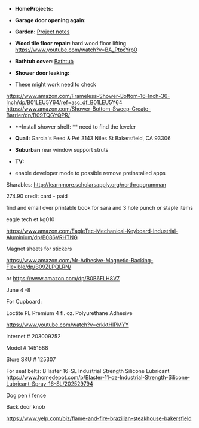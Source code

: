 - **HomeProjects:**

- **Garage door opening again:**

- **Garden:** [Project notes](https://github.com/mattrondel/Gardening-Notes)

- **Wood tile floor repair:** hard wood floor lifting https://www.youtube.com/watch?v=BA_PtpcYrp0

- **Bathtub cover:** [Bathtub](https://github.com/mattrondel/Bathtub)

- **Shower door leaking:**
- These might work need to check

https://www.amazon.com/Frameless-Shower-Bottom-16-Inch-36-Inch/dp/B01LEU5Y64/ref=asc_df_B01LEU5Y64
https://www.amazon.com/Shower-Bottom-Sweep-Create-Barrier/dp/B09TQGYQPR/

- **Install shower shelf: **
need to find the leveler


- **Quail:**
 Garcia's Feed & Pet 3143 Niles St Bakersfield, CA 93306

- **Suburban**
rear window support struts

- **TV:** 
- enable developer mode to possible remove preinstalled apps



Sharables:
http://learnmore.scholarsapply.org/northropgrumman

274.90 credit card - paid

find and email over printable book for sara and 3 hole punch or staple items

eagle tech et kg010

https://www.amazon.com/EagleTec-Mechanical-Keyboard-Industrial-Aluminium/dp/B086VRHTNG

Magnet sheets for stickers

https://www.amazon.com/Mr-Adhesive-Magnetic-Backing-Flexible/dp/B09ZLPQLRN/

or 
https://www.amazon.com/dp/B0B6FLH8V7


June 4 -8

For Cupboard:

Loctite PL Premium 4 fl. oz. Polyurethane Adhesive

https://www.youtube.com/watch?v=crkktHlPMYY

Internet # 203009252

Model # 1451588

Store SKU # 125307

For seat belts: 
B'laster 16-SL Industrial Strength Silicone Lubricant 
https://www.homedepot.com/p/Blaster-11-oz-Industrial-Strength-Silicone-Lubricant-Spray-16-SL/202529794

Dog pen / fence

Back door knob

https://www.yelp.com/biz/flame-and-fire-brazilian-steakhouse-bakersfield
